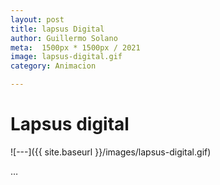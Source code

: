 ```yaml
---
layout: post
title: lapsus Digital
author: Guillermo Solano
meta:  1500px * 1500px / 2021
image: lapsus-digital.gif
category: Animacion

---
```


# Lapsus digital

![---]({{ site.baseurl }}/images/lapsus-digital.gif)


<!--

La modernidad es el término asignado a un periodo reciente de la historia de la humanidad en el que, mas que prevalecer la visión racional para dar explicación a los acontecimientos identificados en la naturaleza; se exculyen otras formas de construcción de conocimiento y de interacción con el entorno por considerarse anticientíficas.

La modernidad, más allá de la intelectualización de la realidad, se erige como una corriente de pensamiento fundamentada en la búsqueda de la objetividad a partir de la implementación de métodos y tecnologías que intentan descubrir verdades detrás del estudio especializado de la materia y los acontecimientos relacionados con la humanidad.

La modernidad se estableció en el siglo XX como un referente de la verticalidad eurocentrista, deformada en un dogma que impone sus creencias mecanicistas a través de diferentes canales en la sociedad para establecer verdades incuestionables, sin reconocer sus propios desaciertos o lo nocivo que subyace en sus paradigmas. -->




…
